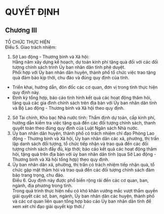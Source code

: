 # QUYẾT ĐỊNH

## Chương III  
TỔ CHỨC THỰC HIỆN  
Điều 5.  Giao trách nhiệm:  
1. Sở Lao động - Thương binh và Xã hội:  
Hằng năm xây dựng kế hoạch, dự toán kinh phí tặng quà đối với các đối tượng chính sách trình Ủy ban nhân dân tỉnh phê duyệt.  
Phối hợp với Ủy ban nhân dân huyện, thành phố tổ chức việc trao tặng quà đảm bảo kịp thời, chu đáo và đúng quy định của tỉnh.  
- Triển khai, hướng dẫn, đôn đốc các cơ quan, đơn vị trong tỉnh thực hiện quy định này.  
- Định kỳ tổng hợp, báo cáo tình hình kết quả các hoạt động thăm hỏi, tặng quà các gia đình chính sách trên địa bàn với Ủy ban nhân dân tỉnh và Bộ Lao động - Thương binh và Xã hội theo quy định.  
2. Sở Tài chính, Kho bạc Nhà nước tỉnh: Thẩm định dự toán, cấp kinh phí, hướng dẫn kiểm tra việc tặng quà đến các đối tượng chính sách, thanh quyết toán theo đúng quy định của Luật Ngân sách Nhà nước.  
3. Ủy ban nhân dân huyện, thành phố có trách nhiệm chỉ đạo Phòng Lao động - Thương binh và Xã hội, Ủy ban nhân dân các xã, phường, thị trấn lập danh sách đối tượng, tổ chức tiếp nhận và trao quà đến các đối tượng chính sách đầy đủ, kịp thời; báo cáo kết quả các hoạt động thăm hỏi, tặng quà trên địa bàn với ủy ban nhân dân tỉnh (qua Sở Lao động - Thương binh và Xã hội tổng hợp) theo quy định.  
4. Ủy ban nhân dân xã, phường, thị trấn có trách nhiệm tiếp nhận quà, tổ chức gặp mặt thăm hỏi và trao quà đến các đối tượng chính sách đảm bảo trang trọng, chu đáo.  
Điều 6.  Quy định này được phổ biến rộng rãi đến các cơ quan, ban, ngành, địa phương trong tỉnh.  
Trong quá trình thực hiện nếu có khó khăn vướng mắc vượt thẩm quyền giải quyết các sở, ban, ngành, Ủy ban nhân dân các huyện, thành phố và các cơ quan liên quan tổng hợp báo cáo Ủy ban nhân dân tỉnh để xem xét chỉ đạo giải quyết kịp thời./